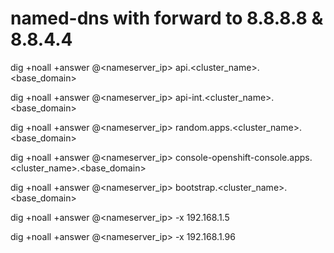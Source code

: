 # named-dns with forward to 8.8.8.8 & 8.8.4.4

dig +noall +answer @<nameserver_ip> api.<cluster_name>.<base_domain> 

dig +noall +answer @<nameserver_ip> api-int.<cluster_name>.<base_domain>

dig +noall +answer @<nameserver_ip> random.apps.<cluster_name>.<base_domain>

dig +noall +answer @<nameserver_ip> console-openshift-console.apps.<cluster_name>.<base_domain>

dig +noall +answer @<nameserver_ip> bootstrap.<cluster_name>.<base_domain>

dig +noall +answer @<nameserver_ip> -x 192.168.1.5

dig +noall +answer @<nameserver_ip> -x 192.168.1.96
